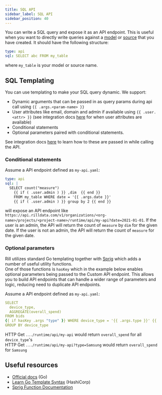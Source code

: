 ```yaml
---
title: SQL API
sidebar_label: SQL API
sidebar_position: 40
---
```


You can write a SQL query and expose it as an API endpoint. This is useful when you want to directly write queries 
against a [model](/transform/models) or [source](../../reference/project-files/sources.md) that you have created. 
It should have the following structure:

```yaml
type: api
sql: SELECT abc FROM my_table
```

where `my_table` is your model or source name.

## SQL Templating

You can use templating to make your SQL query dynamic. We support:
 - Dynamic arguments that can be passed in as query params during api call using `{{ .args.<param-name> }}`
 - User attributes like email, domain and admin if available using `{{ .user.<attr> }}` (see integration docs [here](/integrate/custom-api.md) for when user attributes are available)
 - Conditional statements 
 - Optional parameters paired with conditional statements.

See integration docs [here](/integrate/custom-api.md) to learn how to these are passed in while calling the API.

### Conditional statements

Assume a API endpoint defined as `my-api.yaml`:
```yaml
type: api
sql: |
  SELECT count("measure")
    {{ if ( .user.admin ) }} ,dim  {{ end }} 
    FROM my_table WHERE date = '{{ .args.date }}' 
    {{ if ( .user.admin ) }} group by 2 {{ end }}
```

will expose an API endpoint like `https://api.rilldata.com/v1/organizations/<org-name>/projects/<project-name>/runtime/api/my-api?date=2021-01-01`.
If the user is an admin, the API will return the count of `measure` by `dim` for the given date. If the user is not an admin, the API will return the count of `measure` for the given date.


### Optional parameters

Rill utilizes standard Go templating together with [Sprig](http://masterminds.github.io/sprig/) which adds a number of useful utility functions.  
One of those functions is `hasKey` which in the example below enables optional parameters being passed to the Custom API endpoint. This allows you to build API endpoints that can handle a wider range of parameters and logic, reducing need to duplicate API endpoints.

Assume a API endpoint defined as `my-api.yaml`:
```yaml
SELECT
  device_type,
  AGGREGATE(overall_spend)
FROM bids
{{ if hasKey .args "type" }} WHERE device_type = '{{ .args.type }}' {{ end }} 
GROUP BY device_type
```

HTTP Get `.../runtime/api/my-api` would return `overall_spend` for all `device_type`'s  
HTTP Get `.../runtime/api/my-api?type=Samsung` would return `overall_spend` for `Samsung`



## Useful resources

- [Official docs](https://pkg.go.dev/text/template) (Go)
- [Learn Go Template Syntax](https://developer.hashicorp.com/nomad/tutorials/templates/go-template-syntax) (HashiCorp)
- [Sprig Function Documentation](http://masterminds.github.io/sprig/)

